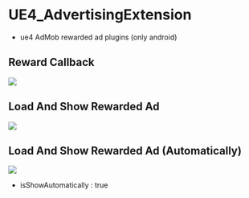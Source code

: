 # UE4_AdvertisingExtension
* ue4 AdMob rewarded ad plugins (only android)

## Reward Callback
![](https://img1.daumcdn.net/thumb/R1280x0/?scode=mtistory2&fname=https%3A%2F%2Fblog.kakaocdn.net%2Fdn%2FyDxwd%2Fbtq3q6bCFGN%2FVwi7PR9FYOn6xjl7Rn1Oc0%2Fimg.png)

## Load And Show Rewarded Ad
![](https://img1.daumcdn.net/thumb/R1280x0/?scode=mtistory2&fname=https%3A%2F%2Fblog.kakaocdn.net%2Fdn%2Fbk4Fql%2Fbtq3nS6hgrV%2FGoHFARlb6rTiyyH5T2JZJk%2Fimg.png)

## Load And Show Rewarded Ad (Automatically)
![](https://img1.daumcdn.net/thumb/R1280x0/?scode=mtistory2&fname=https%3A%2F%2Fblog.kakaocdn.net%2Fdn%2FvTxug%2Fbtq3mNq3Vsc%2FG4GhrKivR1dd8ZtMfbSqw1%2Fimg.png)
* isShowAutomatically : true
